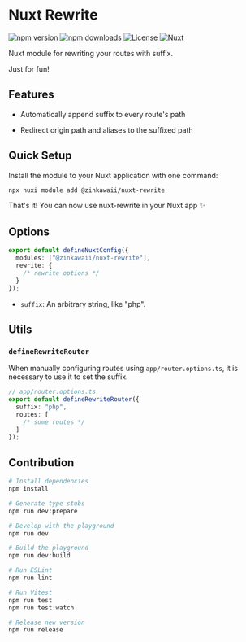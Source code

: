 # Nuxt Rewrite

[![npm version][npm-version-src]][npm-version-href]
[![npm downloads][npm-downloads-src]][npm-downloads-href]
[![License][license-src]][license-href]
[![Nuxt][nuxt-src]][nuxt-href]

Nuxt module for rewriting your routes with suffix.

Just for fun!

## Features

- Automatically append suffix to every route's path

- Redirect origin path and aliases to the suffixed path

## Quick Setup

Install the module to your Nuxt application with one command:

```bash
npx nuxi module add @zinkawaii/nuxt-rewrite
```

That's it! You can now use nuxt-rewrite in your Nuxt app ✨

## Options

```ts
export default defineNuxtConfig({
  modules: ["@zinkawaii/nuxt-rewrite"],
  rewrite: {
    /* rewrite options */
  }
});
```

- ``suffix``: An arbitrary string, like "php".

## Utils

### ``defineRewriteRouter``

When manually configuring routes using ``app/router.options.ts``, it is necessary to use it to set the suffix.

```ts
// app/router.options.ts
export default defineRewriteRouter({
  suffix: "php",
  routes: [
    /* some routes */
  ]
});
```

## Contribution

```bash
# Install dependencies
npm install

# Generate type stubs
npm run dev:prepare

# Develop with the playground
npm run dev

# Build the playground
npm run dev:build

# Run ESLint
npm run lint

# Run Vitest
npm run test
npm run test:watch

# Release new version
npm run release
```


<!-- Badges -->
[npm-version-src]: https://img.shields.io/npm/v/@zinkawaii/nuxt-rewrite/latest.svg?style=flat&colorA=020420&colorB=00DC82
[npm-version-href]: https://npmjs.com/package/@zinkawaii/nuxt-rewrite

[npm-downloads-src]: https://img.shields.io/npm/dm/@zinkawaii/nuxt-rewrite.svg?style=flat&colorA=020420&colorB=00DC82
[npm-downloads-href]: https://npmjs.com/package/@zinkawaii/nuxt-rewrite

[license-src]: https://img.shields.io/npm/l/@zinkawaii/nuxt-rewrite.svg?style=flat&colorA=020420&colorB=00DC82
[license-href]: https://npmjs.com/package/@zinkawaii/nuxt-rewrite

[nuxt-src]: https://img.shields.io/badge/Nuxt-020420?logo=nuxt.js
[nuxt-href]: https://nuxt.com
